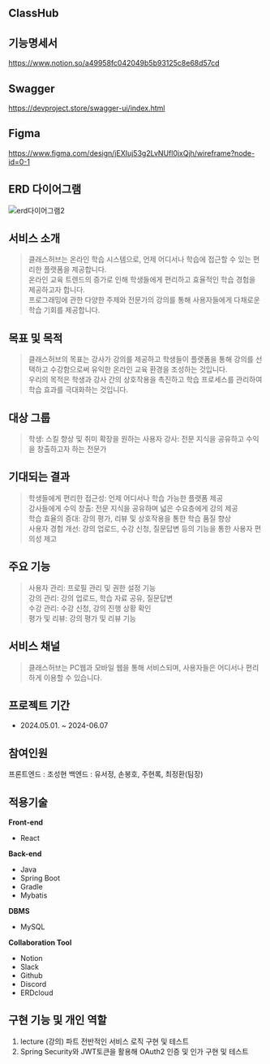 ## ClassHub
## 기능명세서
https://www.notion.so/a49958fc042049b5b93125c8e68d57cd
## Swagger
https://devproject.store/swagger-ui/index.html
## Figma
https://www.figma.com/design/jEXIuj53g2LvNUfl0jxQjh/wireframe?node-id=0-1

## ERD 다이어그램
![erd다이어그램2](https://devproject.store/home/ubuntu/contents/images/20240531064602999314451ClassHub_ERD.png)

## 서비스 소개
> 클래스허브는 온라인 학습 시스템으로, 언제 어디서나 학습에 접근할 수 있는 편리한 플랫폼을 제공합니다. <br>
> 온라인 교육 트렌드의 증가로 인해 학생들에게 편리하고 효율적인 학습 경험을 제공하고자 합니다. <br> 
> 프로그래밍에 관한 다양한 주제와 전문가의 강의를 통해 사용자들에게 다채로운 학습 기회를 제공합니다. <br>

## 목표 및 목적
> 클래스허브의 목표는 강사가 강의를 제공하고 학생들이 플랫폼을 통해 강의를 선택하고 수강함으로써 유익한 온라인 교육 환경을 조성하는 것입니다.  <br>
> 우리의 목적은 학생과 강사 간의 상호작용을 촉진하고 학습 프로세스를 관리하여 학습 효과를 극대화하는 것입니다. <br> 

## 대상 그룹
> 학생: 스킬 향상 및 취미 확장을 원하는 사용자
> 강사: 전문 지식을 공유하고 수익을 창출하고자 하는 전문가

## 기대되는 결과
> 학생들에게 편리한 접근성: 언제 어디서나 학습 가능한 플랫폼 제공 <br>
> 강사들에게 수익 창출: 전문 지식을 공유하며 넓은 수요층에게 강의 제공 <br>
> 학습 효율의 증대: 강의 평가, 리뷰 및 상호작용을 통한 학습 품질 향상 <br>
> 사용자 경험 개선: 강의 업로드, 수강 신청, 질문답변 등의 기능을 통한 사용자 편의성 제고 <br>

## 주요 기능
> 사용자 관리: 프로필 관리 및 권한 설정 기능 <br>
> 강의 관리: 강의 업로드, 학습 자료 공유, 질문답변 <br>
> 수강 관리: 수강 신청, 강의 진행 상황 확인 <br>
> 평가 및 리뷰: 강의 평가 및 리뷰 기능 <br>

## 서비스 채널
> 클래스허브는 PC웹과 모바일 웹을 통해 서비스되며, 사용자들은 어디서나 편리하게 이용할 수 있습니다.

## 프로젝트 기간
- 2024.05.01. ~ 2024-06.07

## 참여인원
프론트엔드 : 조성현 
백엔드 : 유서정, 손봉호, 주현록, 최정환(팀장)

## 적용기술

**Front-end**
- React

**Back-end** 
- Java
- Spring Boot
- Gradle 
- Mybatis

**DBMS**
- MySQL

**Collaboration Tool**
- Notion
- Slack
- Github
- Discord
- ERDcloud

## 구현 기능 및 개인 역할

1. lecture (강의) 파트 전반적인 서비스 로직 구현 및 테스트
2. Spring Security와 JWT토큰을 활용해 OAuth2 인증 및 인가 구현 및 테스트
